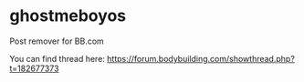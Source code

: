 # ghostmeboyos
Post remover for BB.com

You can find thread here: https://forum.bodybuilding.com/showthread.php?t=182677373
